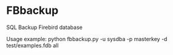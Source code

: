 # FBbackup
SQL Backup Firebird database 

Usage example:
python fbbackup.py -u sysdba -p masterkey -d test/examples.fdb all
